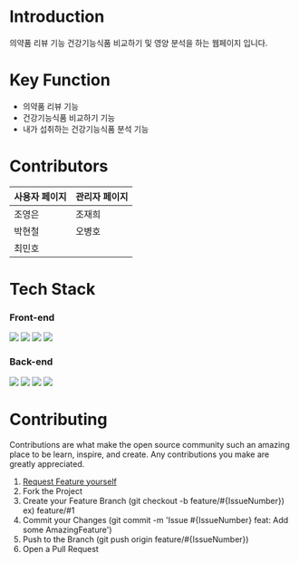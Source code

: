 # Introduction

의약품 리뷰 기능 건강기능식품 비교하기 및 영양 분석을 하는 웹페이지 입니다.


# Key Function

- 의약품 리뷰 기능
- 건강기능식품 비교하기 기능
- 내가 섭취하는 건강기능식품 분석 기능 

#  Contributors
|사용자 페이지                          |관리자 페이지                         |
|-------------------------------|-----------------------------|
|조영은          |조재희           |
|박현철            |오병호          |
|최민호|

# Tech Stack

### Front-end

<img src="https://img.shields.io/badge/html5-E34F26?style=for-the-badge&logo=html5&logoColor=white"> <img src="https://img.shields.io/badge/css-1572B6?style=for-the-badge&logo=css3&logoColor=white"> 
  <img src="https://img.shields.io/badge/javascript-F7DF1E?style=for-the-badge&logo=javascript&logoColor=black"> 
  <img src="https://img.shields.io/badge/jquery-0769AD?style=for-the-badge&logo=jquery&logoColor=white">

### Back-end
<img src="https://img.shields.io/badge/java-007396?style=for-the-badge&logo=java&logoColor=white"> <img src="https://img.shields.io/badge/oracle-F80000?style=for-the-badge&logo=oracle&logoColor=white">
<img src="https://img.shields.io/badge/spring-6DB33F?style=for-the-badge&logo=spring&logoColor=white"> 
<img src="https://img.shields.io/badge/Eclipse-FE7A16.svg?style=for-the-badge&logo=Eclipse&logoColor=white">

# Contributing
Contributions are what make the open source community such an amazing place to be learn, inspire, and create.
Any contributions you make are greatly appreciated.

1. [Request Feature yourself](https://github.com/kookoo1029/gdj51_Medicine/issues)
2. Fork the Project
3. Create your Feature Branch (git checkout -b feature/#{IssueNumber})
        ex) feature/#1
4. Commit your Changes (git commit -m 'Issue #{IssueNumber} feat: Add some AmazingFeature')
5. Push to the Branch (git push origin feature/#{IssueNumber})
6. Open a Pull Request
